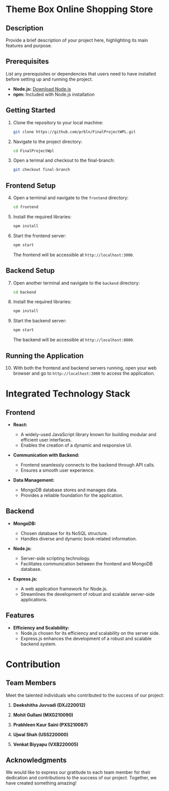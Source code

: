 # Theme Box Online Shopping Store

## Description

Provide a brief description of your project here, highlighting its main features and purpose.

## Prerequisites

List any prerequisites or dependencies that users need to have installed before setting up and running the project.

- **Node.js:** [Download Node.js](https://nodejs.org/)
- **npm:** Included with Node.js installation

## Getting Started

1. Clone the repository to your local machine:

   ```bash
   git clone https://github.com/prbln/FinalProjectWPL.git


2. Navigate to the project directory:

   ```bash
   cd FinalProjectWpl
   ```
3. Open a terimal and checkout to the final-branch:

   ```bash
   git checkout final-branch
   ```

## Frontend Setup

4. Open a terminal and navigate to the `frontend` directory:

   ```bash
   cd frontend
   ```

5. Install the required libraries:

   ```bash
   npm install
   ```

6. Start the frontend server:

   ```bash
   npm start
   ```

   The frontend will be accessible at `http://localhost:3000`.

## Backend Setup

7. Open another terminal and navigate to the `backend` directory:

   ```bash
   cd backend
   ```

8. Install the required libraries:

   ```bash
   npm install
   ```

9. Start the backend server:

   ```bash
   npm start
   ```

   The backend will be accessible at `http://localhost:8000`.

## Running the Application

10. With both the frontend and backend servers running, open your web browser and go to `http://localhost:3000` to access the application.

# Integrated Technology Stack

## Frontend

- **React:**
  - A widely-used JavaScript library known for building modular and efficient user interfaces.
  - Enables the creation of a dynamic and responsive UI.

- **Communication with Backend:**
  - Frontend seamlessly connects to the backend through API calls.
  - Ensures a smooth user experience.

- **Data Management:**
  - MongoDB database stores and manages data.
  - Provides a reliable foundation for the application.

## Backend

- **MongoDB:**
  - Chosen database for its NoSQL structure.
  - Handles diverse and dynamic book-related information.

- **Node.js:**
  - Server-side scripting technology.
  - Facilitates communication between the frontend and MongoDB database.

- **Express.js:**
  - A web application framework for Node.js.
  - Streamlines the development of robust and scalable server-side applications.

## Features

- **Efficiency and Scalability:**
  - Node.js chosen for its efficiency and scalability on the server side.
  - Express.js enhances the development of a robust and scalable backend system.

# Contribution
## Team Members

Meet the talented individuals who contributed to the success of our project:

1. **Deekshitha Juvvadi (DXJ220012)**

2. **Mohit Gullani (MXG210090)**

3. **Prabhleen Kaur Saini (PXS210087)**

4. **Ujwal Shah (USS220000)**

5. **Venkat Biyyapu (VXB220005)**

## Acknowledgments

We would like to express our gratitude to each team member for their dedication and contributions to the success of our project. Together, we have created something amazing!

